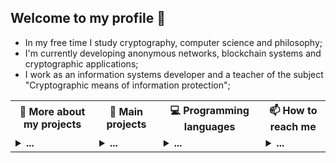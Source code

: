 ## Welcome to my profile 👋

* In my free time I study cryptography, computer science and philosophy;<br/>
* I'm currently developing anonymous networks, blockchain systems and cryptographic applications;<br/>
* I work as an information systems developer and a teacher of the subject "Cryptographic means of information protection";<br/>

<table>
 <tr>
  <th>💬 <b>More about my projects</b></th>
  <th>🌱 <b>Main projects</b></th>
  <th>💻 <b>Programming languages</b></th>
  <th>📫 <b>How to reach me</b></th>
 </tr>
 <tr>

  <td>
<details>
  <summary> <b>...</b></summary>

#### 1. Text
<hr/>

##### Research articles

* Theory of the structure of hidden systems: [theory_of_the_structure_of_hidden_systems.pdf](https://github.com/number571/go-peer/blob/master/docs/theory_of_the_structure_of_hidden_systems.pdf);
* Monolithic cryptographic protocol: [monolithic_cryptographic_protocol.pdf](https://github.com/number571/go-peer/blob/master/docs/monolithic_cryptographic_protocol.pdf);
* Abstract anonymous networks: [abstract_anonymous_networks.pdf](https://github.com/number571/go-peer/blob/master/docs/abstract_anonymous_networks.pdf);
* Decentralized key exchange protocol: [decentralized_key_exchange_protocol.pdf](https://github.com/number571/go-peer/blob/master/docs/decentralized_key_exchange_protocol.pdf "DKEP");

##### Habr articles

* Hidden Lake Service: [habr.com/ru/post/696504](https://habr.com/ru/post/696504/ "Habr HLS")
* Hidden Lake Messenger: [habr.com/ru/post/701488](https://habr.com/ru/post/701488/ "Habr HLM")
* Hidden Lake Traffic: [habr.com/ru/post/717184](https://habr.com/ru/post/717184/ "Habr HLT")
* Hidden Lake Adapters: [habr.com/ru/post/720544](https://habr.com/ru/post/720544/ "Habr HLA")
* Micro-Anonymous Network: [habr.com/ru/articles/745256](https://habr.com/ru/articles/745256/ "Habr MA")
* Entropy Increase Networks: [habr.com/ru/articles/743630](https://habr.com/ru/articles/743630/ "Habr EIN")

##### Manuals, books

* Blockchain node programming: [blockchain.pdf](https://github.com/number571/blockchain/blob/master/_example/blockchain.pdf);
* CLI and GUI for blockchain node: [interface.pdf](https://github.com/number571/blockchain/blob/master/_example/interface.pdf);
* Cryptography and Golang: [crypto_go.pdf](https://github.com/number571/Go/blob/master/Cryptography/crypto_go.pdf);
* Cryptography with Python: [crypto_python.pdf](https://github.com/number571/Python/blob/master/Cryptography/Book/crypto_python.pdf);
* The Haskell programming language: [lazy_haskell.pdf](https://github.com/number571/Haskell/blob/master/Book/lazy_haskell.pdf);

#### 2. Applications
<hr/>

##### Hidden Lake
* Hidden Lake Service: [HLS](https://github.com/number571/go-peer/tree/master/cmd/hidden_lake/service); 
* Hidden Lake Messenger: [HLM](https://github.com/number571/go-peer/tree/master/cmd/hidden_lake/messenger);
* Hidden Lake Traffic: [HLT](https://github.com/number571/go-peer/tree/master/cmd/hidden_lake/traffic);
* Hidden Lake Adapters: [HLA](https://github.com/number571/go-peer/tree/master/cmd/hidden_lake/adapters);

##### Programming language
* Another LISP Language: [allang](https://github.com/number571/allang);
* C virtual machine: [cvm](https://github.com/number571/cvm);

##### Blockhain
* Blockchain kernel with PoU: [union-bc](https://github.com/number571/union-bc);
* Cryptocurrency from scratch: [blockchain](https://github.com/number571/blockchain);
* Tendermint with GOST cryptography: [tendermint](https://github.com/number571/tendermint);

##### [Deprecated]
* Hidden Lake: [hidden-lake](https://github.com/number571/hidden-lake);
* Hidden Email Service: [hes](https://github.com/number571/hes);
* P2P connections in Tor: [peer-tor-peer](https://github.com/number571/peer-tor-peer);
* Web HTML parser: [web-parser](https://github.com/number571/web-parserr);
* Schedule generator for technical College: [schedule-generator](https://github.com/number571/schedule-generator);
* Abstract assembly language: [aasm](https://github.com/number571/aasm);

#### 3. Libraries
<hr/>

##### Golang
* Library go-peer: [go-peer](https://github.com/number571/go-peer);
* CryptoPro for Golang language: [go-cryptopro](https://github.com/number571/go-cryptopro);

##### C and ASM
* Extended C library: [extclib](https://github.com/number571/extclib);
* Little library for assembly language: [asmlib](https://github.com/number571/asmlib);

##### [Deprecated]
* Cryptography C library: [c-crypto-lib](https://github.com/number571/c-crypto-lib);
* String C library: [c-string-lib](https://github.com/number571/c-string-lib);

#### 4. Templates
<hr/>

* Language Go: [Go](https://github.com/number571/Go);
* Language C: [C](https://github.com/number571/C);
* Language C++: [Cpp](https://github.com/number571/Cpp);
* Language Python: [Python](https://github.com/number571/Python);
* Language Haskell: [Haskell](https://github.com/number571/Haskell);
* Language LISP: [Lisp](https://github.com/number571/Lisp);
* Language Asm: [Asm](https://github.com/number571/Asm);

</details>
  </td>
   
  <td>
<details>
  <summary> <b>...</b></summary></br>

* [`go-peer`](https://github.com/number571/go-peer)
  <a target="_blank" href="https://github.com/number571/go-peer">
      <img src="https://github-readme-stats.vercel.app/api/pin/?username=number571&repo=go-peer&hide_border=true&bg_color=00000000&title_color=949494&text_color=949494&icon_color=949494">
  </a>
* [`extclib`](https://github.com/number571/extclib)
  <a target="_blank" href="https://github.com/number571/go-peer">
      <img src="https://github-readme-stats.vercel.app/api/pin/?username=number571&repo=extclib&hide_border=true&bg_color=00000000&title_color=949494&text_color=949494&icon_color=949494">
  </a>
* [`cvm`](https://github.com/number571/cvm)
  <a target="_blank" href="https://github.com/number571/go-peer">
      <img src="https://github-readme-stats.vercel.app/api/pin/?username=number571&repo=cvm&hide_border=true&bg_color=00000000&title_color=949494&text_color=949494&icon_color=949494">
  </a>
* [`allang`](https://github.com/number571/allang)
  <a target="_blank" href="https://github.com/number571/go-peer">
      <img src="https://github-readme-stats.vercel.app/api/pin/?username=number571&repo=allang&hide_border=true&bg_color=00000000&title_color=949494&text_color=949494&icon_color=949494">
  </a>
* [`rc-trng`](https://github.com/number571/rc-trng)
  <a target="_blank" href="https://github.com/number571/go-peer">
      <img src="https://github-readme-stats.vercel.app/api/pin/?username=number571&repo=rc-trng&hide_border=true&bg_color=00000000&title_color=949494&text_color=949494&icon_color=949494">
  </a>
</details>
  </td>

  <td>
<details>
  <summary> <b>...</b></summary></br>

  <p align="center">
    <samp>
      <img src="https://github-readme-stats.vercel.app/api/top-langs/?username=number571&exclude_repo=instalarch-legacy,Miqueas.github.io&hide=html,css,c%23,meson,dockerfile,shell,nsis,pug&layout=compact&hide_border=true&bg_color=00000000&title_color=949494&text_color=949494">
    </samp>
  </p>

  <p align="center">
    <samp>
      <a href="https://github.com/topics/go" target="_blank">Go</a> &#9670;
      <a href="https://github.com/topics/c">C</a> &#9670;
      <a href="https://github.com/topics/asm" target="_blank">Asm</a>
    </samp>
  </p>

</details>
  </td>
  
  <td>
<details>
  <summary> <b>...</b></summary></br>

  <p align="center">
    <samp>
      <a href="https://t.me/number571" target="_blank">Telegram</a> &#9670;
      <a href="https://vk.com/number571">Vkontakte</a> &#9670;
      <a href="https://habr.com/ru/users/Number571" target="_blank">Habr</a> &#9670;
      <a href="https://www.youtube.com/@CryptFunIT" target="_blank">Youtube</a>
    </samp>
  </p>

</details>
  </td>
  
 </tr> 
</table>

